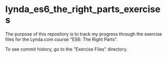 # lynda_es6_the_right_parts_exercises

The purpose of this repository is to track my progress through the exercise files for the Lynda.com course "ES6: The Right Parts". 

To see commit history, go to the "Exercise Files" directory.
